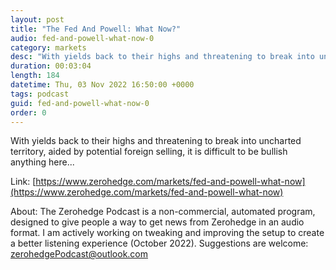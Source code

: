 ```yaml
---
layout: post
title: "The Fed And Powell: What Now?"
audio: fed-and-powell-what-now-0
category: markets
desc: "With yields back to their highs and threatening to break into uncharted territory, aided by potential foreign selling, it is difficult to be bullish anything here..."
duration: 00:03:04
length: 184
datetime: Thu, 03 Nov 2022 16:50:00 +0000
tags: podcast
guid: fed-and-powell-what-now-0
order: 0
---
```

With yields back to their highs and threatening to break into uncharted territory, aided by potential foreign selling, it is difficult to be bullish anything here...

Link: [https://www.zerohedge.com/markets/fed-and-powell-what-now](https://www.zerohedge.com/markets/fed-and-powell-what-now)

About: The Zerohedge Podcast is a non-commercial, automated program, designed to give people a way to get news from Zerohedge in an audio format.  I am actively working on tweaking and improving the setup to create a better listening experience (October 2022).  Suggestions are welcome: [zerohedgePodcast@outlook.com](mailto:zerohedgePodcast@outlook.com)